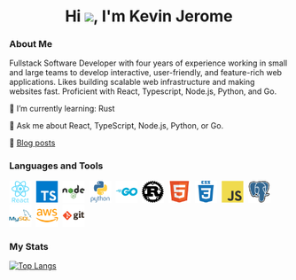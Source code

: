 <div id="header" align="center">
  <h1>
    Hi
    <img src="https://media.giphy.com/media/hvRJCLFzcasrR4ia7z/giphy.gif" width="30px"/>,
    I'm Kevin Jerome
  </h1>
</div>

### About Me

Fullstack Software Developer with four years of experience working in small and large teams to develop interactive, user-friendly, and feature-rich web applications. Likes building scalable web infrastructure and making websites fast. Proficient with React, Typescript, Node.js, Python, and Go.

🌱 I’m currently learning: Rust

💬 Ask me about React, TypeScript, Node.js, Python, or Go.

📖 [Blog posts](https://www.kevinjero.me/posts)

### Languages and Tools

<div>
  <img src="https://github.com/devicons/devicon/blob/master/icons/react/react-original-wordmark.svg" title="React" alt="React" width="40" height="40"/>&nbsp;
  <img src="https://github.com/devicons/devicon/blob/master/icons/typescript/typescript-original.svg" title="TypeScript" alt="HTML" width="40" height="40"/>&nbsp;
  <img src="https://github.com/devicons/devicon/blob/master/icons/nodejs/nodejs-original-wordmark.svg" title="NodeJS" alt="NodeJS" width="40" height="40"/>&nbsp;
  <img src="https://github.com/devicons/devicon/blob/master/icons/python/python-original-wordmark.svg" title="Python" alt="HTML" width="40" height="40"/>&nbsp;
  <img src="https://github.com/devicons/devicon/blob/master/icons/go/go-original-wordmark.svg" title="Go" alt="HTML" width="40" height="40"/>&nbsp;
  <img src="https://github.com/devicons/devicon/blob/master/icons/rust/rust-original.svg" title="Rust" alt="HTML" width="40" height="40"/>&nbsp;
  <img src="https://github.com/devicons/devicon/blob/master/icons/html5/html5-original.svg" title="HTML5" alt="HTML" width="40" height="40"/>&nbsp;
  <img src="https://github.com/devicons/devicon/blob/master/icons/css3/css3-plain-wordmark.svg"  title="CSS3" alt="CSS" width="40" height="40"/>&nbsp;
  <img src="https://github.com/devicons/devicon/blob/master/icons/javascript/javascript-original.svg" title="JavaScript" alt="JavaScript" width="40" height="40"/>&nbsp;
  <img src="https://github.com/devicons/devicon/blob/master/icons/postgresql/postgresql-original.svg" title="PostgreSQL" alt="HTML" width="40" height="40"/>&nbsp;
  <img src="https://github.com/devicons/devicon/blob/master/icons/mysql/mysql-original-wordmark.svg" title="MySQL"  alt="MySQL" width="40" height="40"/>&nbsp;
  <img src="https://github.com/devicons/devicon/blob/master/icons/amazonwebservices/amazonwebservices-plain-wordmark.svg" title="AWS" alt="AWS" width="40" height="40"/>&nbsp;
  <img src="https://github.com/devicons/devicon/blob/master/icons/git/git-original-wordmark.svg" title="Git" **alt="Git" width="40" height="40"/>
</div>

### My Stats

[![Top Langs](https://github-readme-stats.vercel.app/api/top-langs/?username=devkevbot&hide=Vue,CSS,HTML,PlPGSQL&exclude_repo=quick-dnd&theme=radical)](https://github.com/anuraghazra/github-readme-stats)
